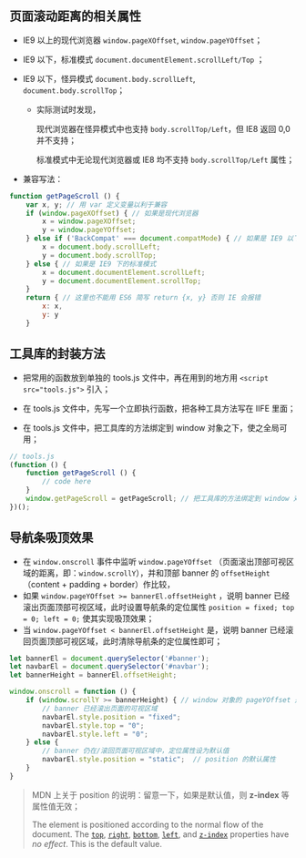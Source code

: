 ## 页面滚动距离的相关属性

* IE9 以上的现代浏览器       `window.pageXOffset`, `window.pageYOffset`；

* IE9 以下，标准模式    `document.documentElement.scrollLeft/Top` ；

* IE9 以下，怪异模式    `document.body.scrollLeft`, `document.body.scrollTop`；
  * 实际测试时发现，

    现代浏览器在怪异模式中也支持 `body.scrollTop/Left`，但 IE8 返回 0,0 并不支持；

    标准模式中无论现代浏览器或 IE8 均不支持 `body.scrollTop/Left` 属性；

* 兼容写法：

```js
function getPageScroll () {
    var x, y; // 用 var 定义变量以利于兼容
    if (window.pageXOffset) { // 如果是现代浏览器
        x = window.pageXOffset;
        y = window.pageYOffset;
    } else if ('BackCompat' === document.compatMode) { // 如果是 IE9 以下的怪异模式
        x = document.body.scrollLeft;
        y = document.body.scrollTop;
    } else { // 如果是 IE9 下的标准模式
        x = document.documentElement.scrollLeft;
        y = document.documentElement.scrollTop;
    }
    return { // 这里也不能用 ES6 简写 return {x, y} 否则 IE 会报错
        x: x, 
        y: y
    }
```



## 工具库的封装方法

* 把常用的函数放到单独的 tools.js 文件中，再在用到的地方用 `<script src="tools.js">` 引入；

* 在 tools.js 文件中，先写一个立即执行函数，把各种工具方法写在 IIFE 里面；
* 在 tools.js 文件中，把工具库的方法绑定到 window 对象之下，使之全局可用；

```js
// tools.js
(function () {
    function getPageScroll () {
        // code here
    }
    window.getPageScroll = getPageScroll; // 把工具库的方法绑定到 window 对象之下，使之全局可用
})();
```



## 导航条吸顶效果

* 在 `window.onscroll` 事件中监听 `window.pageYOffset` （页面滚出顶部可视区域的距离，即：`window.scrollY`），并和顶部 banner 的 `offsetHeight` （content + padding + border）作比较，
* 如果 `window.pageYOffset >= bannerEl.offsetHeight` ，说明 banner 已经滚出页面顶部可视区域，此时设置导航条的定位属性 `position = fixed; top = 0; left = 0;` 使其实现吸顶效果；
* 当  `window.pageYOffset < bannerEl.offsetHeight` 是，说明 banner 已经滚回页面顶部可视区域，此时清除导航条的定位属性即可；

```js
let bannerEl = document.querySelector('#banner');
let navbarEl = document.querySelector('#navbar');
let bannerHeight = bannerEl.offsetHeight;

window.onscroll = function () {
    if (window.scrollY >= bannerHeight) { // window 对象的 pageYOffset 是 scrollY 的别名
        // banner 已经滚出页面的可视区域
        navbarEl.style.position = "fixed";
        navbarEl.style.top = "0";
        navbarEl.style.left = "0";
    } else {
        // banner 仍在/滚回页面可视区域中，定位属性设为默认值
        navbarEl.style.position = "static";  // position 的默认属性
    }
}
```



> MDN 上关于 position 的说明：留意一下，如果是默认值，则 **z-index** 等属性值无效；
>
> The element is positioned according to the normal flow of the document. The [`top`](https://developer.mozilla.org/en-US/docs/Web/CSS/top), [`right`](https://developer.mozilla.org/en-US/docs/Web/CSS/right), [`bottom`](https://developer.mozilla.org/en-US/docs/Web/CSS/bottom), [`left`](https://developer.mozilla.org/en-US/docs/Web/CSS/left), and [`z-index`](https://developer.mozilla.org/en-US/docs/Web/CSS/z-index) properties have *no effect*. This is the default value.